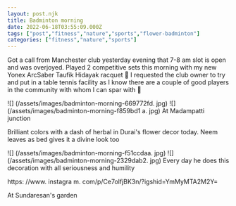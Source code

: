 ```yaml
---
layout: post.njk
title: Badminton morning
date: 2022-06-18T03:55:09.000Z
tags: ["post","fitness","nature","sports","flower-badminton"]
categories: ["fitness","nature","sports"]
---
```


Got a call from Manchester club yesterday evening that 7-8 am slot is open and was overjoyed. Played 2 competitive sets this morning with my new Yonex ArcSaber Taufik Hidayak racquet 🎾 I requested the club owner to try and put in a table tennis facility as I know there are a couple of good players in the community with whom I can spar with 🏓

![] (/assets/images/badminton-morning-669772fd. jpg) ![] (/assets/images/badminton-morning-f859bd1
a. jpg) At Madampatti junction

Brilliant colors with a dash of herbal in Durai's flower decor today. Neem leaves as bed gives it a divine look too

![] (/assets/images/badminton-morning-f51ccdaa. jpg) ![] (/assets/images/badminton-morning-2329dab2. jpg) Every day he does this decoration with all seriousness and humility

https: //www. instagra
m. com/p/Ce7olfjBK3n/?igshid=YmMyMTA2M2Y=

At Sundaresan's garden
